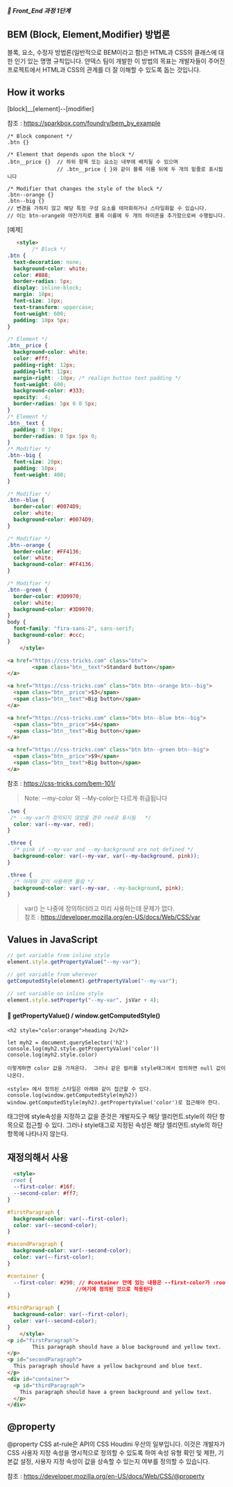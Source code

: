 ##### 🍑  Front_End 과정 1단계 

## BEM (Block, Element,Modifier) 방법론
블록, 요소, 수정자 방법론(일반적으로 BEM이라고 함)은 HTML과 CSS의 클래스에 대한 인기 있는 명명 규칙입니다. 얀덱스 팀이 개발한 이 방법의 목표는 개발자들이 주어진 프로젝트에서 HTML과 CSS의 관계를 더 잘 이해할 수 있도록 돕는 것입니다.

## How it works
[block]__[element]--[modifier]   

참조 : https://sparkbox.com/foundry/bem_by_example    

```
/* Block component */
.btn {}

/* Element that depends upon the block */ 
.btn__price {}  // 하위 항목 또는 요소는 내부에 배치될 수 있으며
                // .btn__price { }와 같이 블록 이름 뒤에 두 개의 밑줄로 표시됩니다

/* Modifier that changes the style of the block */ 
.btn--orange {}  
.btn--big {} 
// 변경을 가하지 않고 해당 특정 구성 요소를 테마화하거나 스타일화할 수 있습니다.
// 이는 btn-orange와 마찬가지로 블록 이름에 두 개의 하이픈을 추가함으로써 수행됩니다.
```

[예제]

```html
   <style>
        /* Block */
.btn {
  text-decoration: none;
  background-color: white;
  color: #888;
  border-radius: 5px;
  display: inline-block;
  margin: 10px;
  font-size: 18px;
  text-transform: uppercase;
  font-weight: 600;
  padding: 10px 5px;
}

/* Element */
.btn__price {
  background-color: white;
  color: #fff;
  padding-right: 12px;
  padding-left: 12px;
  margin-right: -10px; /* realign button text padding */
  font-weight: 600;
  background-color: #333;
  opacity: .4;
  border-radius: 5px 0 0 5px;
}
/* Element */
.btn__text {
  padding: 0 10px;
  border-radius: 0 5px 5px 0;
}
/* Modifier */
.btn--big {
  font-size: 28px;
  padding: 10px;
  font-weight: 400;
}

/* Modifier */
.btn--blue {
  border-color: #0074D9;
  color: white;
  background-color: #0074D9;
}

/* Modifier */
.btn--orange {
  border-color: #FF4136;
  color: white;
  background-color: #FF4136;
}

/* Modifier */
.btn--green {
  border-color: #3D9970;
  color: white;
  background-color: #3D9970;
}
body {
  font-family: "fira-sans-2", sans-serif;
  background-color: #ccc;
}
    </style>

<a href="https://css-tricks.com" class="btn">
        <span class="btn__text">Standard button</span>
</a>

<a href="https://css-tricks.com" class="btn btn--orange btn--big">
  <span class="btn__price">$3</span>
  <span class="btn__text">Big button</span>
</a>

<a href="https://css-tricks.com" class="btn btn--blue btn--big">
  <span class="btn__price">$4</span>
  <span class="btn__text">Big button</span>
</a>

<a href="https://css-tricks.com" class="btn btn--green btn--big">
  <span class="btn__price">$9</span>
  <span class="btn__text">Big button</span>
</a>

```

참조 : https://css-tricks.com/bem-101/
> Note: --my-color 와 --My-color는 다르게 취급됩니다

```css
.two {
 /* --my-var가 정의되지 않았을 경우 red로 표시됨   */
  color: var(--my-var, red);  
}

.three {
  /* pink if --my-var and --my-background are not defined */
  background-color: var(--my-var, var(--my-background, pink));
}

.three {
  /* 아래와 같이 사용하면 틀림 */
  background-color: var(--my-var, --my-background, pink);
}

```

> var() 는 나중에 정의하더라고 미리 사용하는데 문제가 없다.    
참조 : https://developer.mozilla.org/en-US/docs/Web/CSS/var



## Values in JavaScript

```js
// get variable from inline style
element.style.getPropertyValue("--my-var");

// get variable from wherever
getComputedStyle(element).getPropertyValue("--my-var");

// set variable on inline style
element.style.setProperty("--my-var", jsVar + 4);

```

#### 🍎 getPropertyValue() / window.getComputedStyle() 

```   
<h2 style="color:orange">heading 2</h2>

let myh2 = document.querySelector('h2')
console.log(myh2.style.getPropertyValue('color'))
console.log(myh2.style.color)

이렇게하면 color 값을 가져온다.  그러나 같은 컬러를 style태그에서 정의하면 null 값이 나온다.

<style> 에서 정의된 스타일은 아래와 같이 접근할 수 있다.
console.log(window.getComputedStyle(myh2))  
window.getComputedStyle(myh2).getPropertyValue('color')로 접근해야 한다.

```

태그안에 style속성을 지정하고 값을 준것은 개발자도구 해당 엘리먼트.style의 하단 항목으로 접근할 수 있다. 그러나 style태그로 지정된 속성은 해당 엘리먼트.style의 하단 항목에 나타나지 않는다.  




## 재정의해서 사용
```html
  <style>
 :root {
  --first-color: #16f;
  --second-color: #ff7;
}

#firstParagraph {
  background-color: var(--first-color);
  color: var(--second-color);
}

#secondParagraph {
  background-color: var(--second-color);
  color: var(--first-color);
}

#container {
  --first-color: #290; // #container 안에 있는 내용은 --first-color가 :root 에 있는 것을 따르지 않고
                      //여기에 정의된 것으로 적용된다
}

#thirdParagraph {
  background-color: var(--first-color);
  color: var(--second-color);
}
    </style>
<p id="firstParagraph">
        This paragraph should have a blue background and yellow text.
</p>
<p id="secondParagraph">
  This paragraph should have a yellow background and blue text.
</p>
<div id="container">
  <p id="thirdParagraph">
    This paragraph should have a green background and yellow text.
  </p>
</div>
```

## @property
@property CSS at-rule은 API의 CSS Houdini 우산의 일부입니다. 이것은 개발자가 CSS 사용자 지정 속성을 명시적으로 정의할 수 있도록 하여 속성 유형 확인 및 제한, 기본값 설정, 사용자 지정 속성이 값을 상속할 수 있는지 여부를 정의할 수 있습니다.

참조 : https://developer.mozilla.org/en-US/docs/Web/CSS/@property


